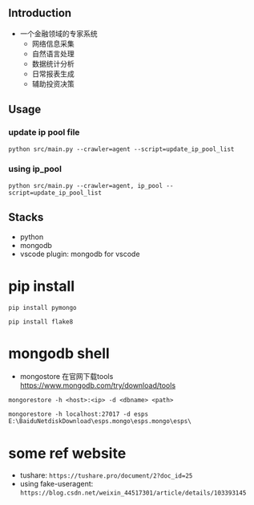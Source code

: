 ## Introduction
- 一个金融领域的专家系统
    - 网络信息采集
    - 自然语言处理
    - 数据统计分析
    - 日常报表生成
    - 辅助投资决策

## Usage

### update ip pool file
`python src/main.py --crawler=agent --script=update_ip_pool_list`

### using ip_pool
`python src/main.py --crawler=agent, ip_pool --script=update_ip_pool_list`
    
## Stacks

- python
- mongodb
- vscode plugin: mongodb for vscode

# pip install
`pip install pymongo`

`pip install flake8`

# mongodb shell
- mongostore 在官网下载tools https://www.mongodb.com/try/download/tools

`mongorestore -h <host>:<ip> -d <dbname> <path>`

`mongorestore -h localhost:27017 -d esps E:\BaiduNetdiskDownload\esps.mongo\esps.mongo\esps\`


# some ref website
- tushare: `https://tushare.pro/document/2?doc_id=25`
- using fake-useragent: `https://blog.csdn.net/weixin_44517301/article/details/103393145`